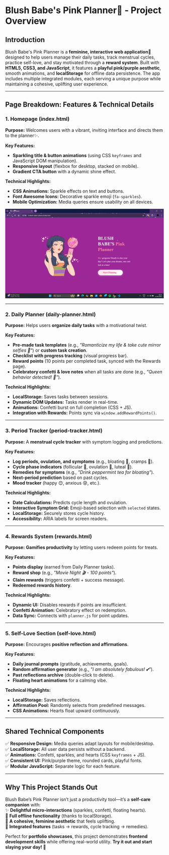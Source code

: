 # **Blush Babe's Pink Planner🌸 - Project Overview**  

## **Introduction**  
Blush Babe's Pink Planner is a **feminine, interactive web application**💖 designed to help users manage their daily tasks, track menstrual cycles, practice self-love, and stay motivated through a **reward system**. Built with **HTML5, CSS3, and JavaScript**, it features a **playful pink/purple aesthetic**, smooth animations, and **localStorage** for offline data persistence. The app includes multiple integrated modules, each serving a unique purpose while maintaining a cohesive, uplifting user experience.  

---

## **Page Breakdown: Features & Technical Details**  

### **1. Homepage (index.html)**  
**Purpose:** Welcomes users with a vibrant, inviting interface and directs them to the planner✨.  

**Key Features:**  
- **Sparkling title & button animations** (using CSS `keyframes` and JavaScript DOM manipulation).  
- **Responsive layout** (flexbox for desktop, stacked on mobile).  
- **Gradient CTA button** with a dynamic shine effect.  

**Technical Highlights:**  
- **CSS Animations:** Sparkle effects on text and buttons.  
- **Font Awesome Icons:** Decorative sparkle emoji (`fa-sparkles`).  
- **Mobile Optimization:** Media queries ensure usability on all devices.  

![HOME PAGE](images/homepage.png)

---

### **2. Daily Planner (daily-planner.html)**  
**Purpose:** Helps users **organize daily tasks** with a motivational twist.  

**Key Features:**  
- **Pre-made task templates** (e.g., *"Romanticize my life & take cute mirror selfies 🎀"*) or **custom task creation**.  
- **Checklist with progress tracking** (visual progress bar).  
- **Reward points** (10 points per completed task, synced with the Rewards page).  
- **Celebratory confetti & love notes** when all tasks are done (e.g., *"Queen behavior detected! 👑"*).  

**Technical Highlights:**  
- **LocalStorage:** Saves tasks between sessions.  
- **Dynamic DOM Updates:** Tasks render in real-time.  
- **Animations:** Confetti burst on full completion (CSS + JS).  
- **Integration with Rewards:** Points sync via `window.addRewardPoints()`.  

---

### **3. Period Tracker (period-tracker.html)**  
**Purpose:** A **menstrual cycle tracker** with symptom logging and predictions.  

**Key Features:**  
- **Log periods, ovulation, and symptoms** (e.g., bloating 🎈, cramps 🤕).  
- **Cycle phase indicators** (follicular 🌱, ovulation 🥚, luteal 🌻).  
- **Remedies for symptoms** (e.g., *"Drink peppermint tea for bloating"*).  
- **Next-period prediction** based on past cycles.  
- **Mood tracker** (happy 😊, anxious 😰, etc.).  

**Technical Highlights:**  
- **Date Calculations:** Predicts cycle length and ovulation.  
- **Interactive Symptom Grid:** Emoji-based selection with `selected` states.  
- **LocalStorage:** Securely stores cycle history.  
- **Accessibility:** ARIA labels for screen readers.  

---

### **4. Rewards System (rewards.html)**  
**Purpose:** **Gamifies productivity** by letting users redeem points for treats.  

**Key Features:**  
- **Points display** (earned from Daily Planner tasks).  
- **Reward shop** (e.g., *"Movie Night 🎬 - 100 points"*).  
- **Claim rewards** (triggers confetti + success message).  
- **Redeemed rewards history**.  

**Technical Highlights:**  
- **Dynamic UI:** Disables rewards if points are insufficient.  
- **Confetti Animation:** Celebratory effect on redemption.  
- **Data Sync:** Connects with `planner.js` for point updates.  

---

### **5. Self-Love Section (self-love.html)**  
**Purpose:** Encourages **positive reflection and affirmations**.  

**Key Features:**  
- **Daily journal prompts** (gratitude, achievements, goals).  
- **Random affirmation generator** (e.g., *"I am absolutely fabulous! 💕"*).  
- **Past reflections archive** (double-click to delete).  
- **Floating heart animations** for a calming vibe.  

**Technical Highlights:**  
- **LocalStorage:** Saves reflections.  
- **Affirmation Pool:** Randomly selects from predefined messages.  
- **CSS Animations:** Hearts float upward continuously.  

---

## **Shared Technical Components**  
✅ **Responsive Design:** Media queries adapt layouts for mobile/desktop.  
✅ **LocalStorage:** All user data persists without a backend.  
✅ **Animations:** Confetti, sparkles, and hearts (CSS `keyframes` + JS).  
✅ **Consistent UI:** Pink/purple theme, rounded cards, playful fonts.  
✅ **Modular JavaScript:** Separate logic for each feature.  

---

## **Why This Project Stands Out**  
Blush Babe’s Pink Planner isn’t just a productivity tool—it’s a **self-care companion** with:  
✨ **Delightful micro-interactions** (sparkles, confetti, floating hearts).  
📱 **Full offline functionality** (thanks to localStorage).  
🌸 **A cohesive, feminine aesthetic** that feels uplifting.  
🔗 **Integrated features** (tasks → rewards, cycle tracking → remedies).  

Perfect for **portfolio showcases**, this project demonstrates **frontend development skills** while offering real-world utility. **Try it out and start slaying your day! 💖**
